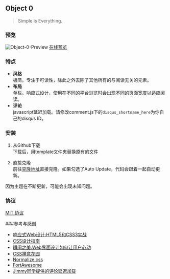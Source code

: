 ## Object 0

> Simple is Everything. 

### 预览

![Object-0-Preview](http://i.imgur.com/OYcCxue.jpg)
[在线预览](https://yu.gg/)

### 特点

- **风格**<br/>
  极简。专注于可读性，除此之外去除了其他所有的与阅读无关的元素。
- **布局**<br/>
  单栏。响应式设计，使用在不同的平台浏览时会出现不同的页面宽度以适应阅读。
- **评论** <br/>
  javascript延迟加载。请修改comment.js下的`disqus_shortname_here`为你自己的disqus ID。

### 安装

1. 从Github下载<br/>
  下载后，用template文件夹替换原有的文件
  
2. 直接克隆<br/>
  前往[克隆地址](https://yu.gg/template)直接克隆。如果勾选了Auto Update，代码会跟着一起自动更新。
  
因为主题在不断更新，可能会出现未知问题。
  
### 协议

[MIT 协议](http://opensource.org/licenses/MIT)

###参考与感谢

* [响应式Web设计:HTML5和CSS3实战](http://www.amazon.cn/%E5%93%8D%E5%BA%94%E5%BC%8FWeb%E8%AE%BE%E8%AE%A1-HTML5%E5%92%8CCSS3%E5%AE%9E%E6%88%98-Ben-Frain/dp/B00ALPRMFA/ref=sr_1_4?s=digital-text&ie=UTF8&qid=1429958072&sr=1-4)
* [CSS设计指南](http://www.amazon.cn/CSS%E8%AE%BE%E8%AE%A1%E6%8C%87%E5%8D%97-%E8%8B%B1-Charles-Wyke-Smith/dp/B00M2DKZ1W/ref=sr_1_7?s=digital-text&ie=UTF8&qid=1429958072&sr=1-7)
* [瞬间之美:Web界面设计如何让用户心动](http://www.amazon.cn/%E7%9E%AC%E9%97%B4%E4%B9%8B%E7%BE%8E-Web%E7%95%8C%E9%9D%A2%E8%AE%BE%E8%AE%A1%E5%A6%82%E4%BD%95%E8%AE%A9%E7%94%A8%E6%88%B7%E5%BF%83%E5%8A%A8-Robert-Hoekman-Jr/dp/B00ALPRKHA/ref=sr_1_11?s=digital-text&ie=UTF8&qid=1429958072&sr=1-11)
* [CSS禅意花园](http://www.amazon.cn/CSS%E7%A6%85%E6%84%8F%E8%8A%B1%E5%9B%AD-%E7%BE%8E-Dave-Shea%E3%80%80Molly-E-Holzschlag/dp/B00LITFG88/ref=sr_1_59?s=digital-text&ie=UTF8&qid=1429958335&sr=1-59)
* [Normalize.css](https://github.com/necolas/normalize.css/)
* [FortAwesome](https://github.com/FortAwesome/Font-Awesome)
* [Jimmy同学提供的评论延迟加载](https://gist.github.com/CaiJimmy/84dead2d2919af05fede)
